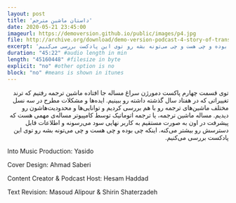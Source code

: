 ```yaml
---
layout: post
title: 'داستان ماشین مترجم'
date: 2020-05-21 23:45:00
imageurl: https://demoversion.github.io/public/images/p4.jpg
file: http://archive.org/download/demo-version-podcast-4-story-of-translator-machine/DemoVersion_Podcast_4_story_of_translator_machine.mp3
excerpt: 'توی قسمت چهارم پاکست دمورژن سراغ مساله جا افتاده ماشین ترجمه رفتیم که ترند تغییراتی که در هفتاد سال گذشته داشته رو ببینیم. ایده‌ها و مشکلات مطرح در سه نسل مختلف ماشین‌های ترجمه رو با هم بررسی کردیم و توانایی‌ها و محدودیت‌هاشون رو دیدیم. مساله ماشین ترجمه، یا ترجمه اتوماتیک توسط کامپیوتر مساله‌ی مهمی هست که پیشرفت در اون به صورت مستقیم به کاربر نهایی سود می‌رسونه و اطلاعات قابل دسترسش رو بیشتر می‌کنه. اینکه چی بوده و چی هست و چی می‌تونه بشه رو توی این پادکست بررسی می‌کنیم.'
duration: "45:22" #audio length in min
length: "45160448" #filesize in byte
explicit: "no" #other option is no
block: "no" #means is shown in itunes
---
```

<p dir="rtl">
توی قسمت چهارم پاکست دمورژن سراغ مساله جا افتاده ماشین ترجمه رفتیم که ترند تغییراتی که در هفتاد سال گذشته داشته رو ببینیم. ایده‌ها و مشکلات مطرح در سه نسل مختلف ماشین‌های ترجمه رو با هم بررسی کردیم و توانایی‌ها و محدودیت‌هاشون رو دیدیم. مساله ماشین ترجمه، یا ترجمه اتوماتیک توسط کامپیوتر مساله‌ی مهمی هست که پیشرفت در اون به صورت مستقیم به کاربر نهایی سود می‌رسونه و اطلاعات قابل دسترسش رو بیشتر می‌کنه. اینکه چی بوده و چی هست و چی می‌تونه بشه رو توی این پادکست بررسی می‌کنیم.
</p>
<p>
Into Music Production: Yasido
</p>
<p>
Cover Design: Ahmad Saberi
</p>
Content Creator & Podcast Host: Hesam Haddad
<p>
Text Revision: Masoud Alipour & Shirin Shaterzadeh
</p>

